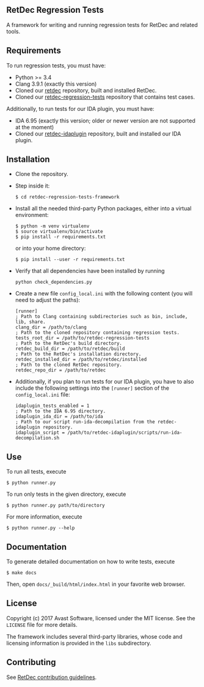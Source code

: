 ## RetDec Regression Tests

A framework for writing and running regression tests for RetDec and related tools.

## Requirements

To run regression tests, you must have:
* Python >= 3.4
* Clang 3.9.1 (exactly this version)
* Cloned our [retdec](https://github.com/avast-tl/retdec) repository, built and installed RetDec.
* Cloned our [retdec-regression-tests](https://github.com/avast-tl/retdec-regression-tests) repository that contains test cases.

Additionally, to run tests for our IDA plugin, you must have:
* IDA 6.95 (exactly this version; older or newer version are not supported at the moment)
* Cloned our [retdec-idaplugin](https://github.com/avast-tl/retdec-idaplugin) repository, built and installed our IDA plugin.

## Installation

* Clone the repository.
* Step inside it:

  ```
  $ cd retdec-regression-tests-framework
  ```

* Install all the needed third-party Python packages, either into a virtual environment:

  ```
  $ python -m venv virtualenv
  $ source virtualenv/bin/activate
  $ pip install -r requirements.txt
  ```

  or into your home directory:

  ```
  $ pip install --user -r requirements.txt
  ```

* Verify that all dependencies have been installed by running

  ```
  python check_dependencies.py
  ```

* Create a new file `config_local.ini` with the following content (you will need to adjust the paths):

  ```
  [runner]
  ; Path to Clang containing subdirectories such as bin, include, lib, share.
  clang_dir = /path/to/clang
  ; Path to the cloned repository containing regression tests.
  tests_root_dir = /path/to/retdec-regression-tests
  ; Path to the RetDec's build directory.
  retdec_build_dir = /path/to/retdec/build
  ; Path to the RetDec's installation directory.
  retdec_installed_dir = /path/to/retdec/installed
  ; Path to the cloned RetDec repository.
  retdec_repo_dir = /path/to/retdec
  ```

* Additionally, if you plan to run tests for our IDA plugin, you have to also include the following settings into the `[runner]` section of the `config_local.ini` file:

  ```
  idaplugin_tests_enabled = 1
  ; Path to the IDA 6.95 directory.
  idaplugin_ida_dir = /path/to/ida
  ; Path to our script run-ida-decompilation from the retdec-idaplugin repository.
  idaplugin_script = /path/to/retdec-idaplugin/scripts/run-ida-decompilation.sh
  ```

## Use

To run all tests, execute

```
$ python runner.py
```

To run only tests in the given directory, execute

```
$ python runner.py path/to/directory
```

For more information, execute

```
$ python runner.py --help
```

## Documentation

To generate detailed documentation on how to write tests, execute

```
$ make docs
```

Then, open `docs/_build/html/index.html` in your favorite web browser.

## License

Copyright (c) 2017 Avast Software, licensed under the MIT license. See the `LICENSE` file for more details.

The framework includes several third-party libraries, whose code and licensing information is provided in the `libs` subdirectory.

## Contributing

See [RetDec contribution guidelines](https://github.com/avast-tl/retdec/wiki/Contribution-Guidelines).
